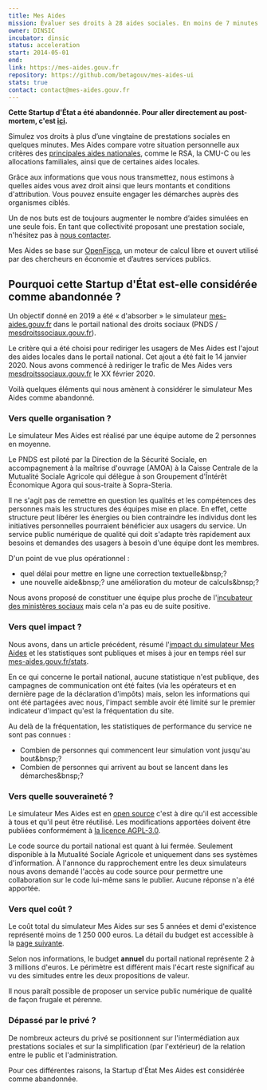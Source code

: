 ```yaml
---
title: Mes Aides
mission: Évaluer ses droits à 28 aides sociales. En moins de 7 minutes.
owner: DINSIC
incubator: dinsic
status: acceleration
start: 2014-05-01
end:
link: https://mes-aides.gouv.fr
repository: https://github.com/betagouv/mes-aides-ui
stats: true
contact: contact@mes-aides.gouv.fr
---
```


**Cette Startup d'État a été abandonnée. Pour aller directement au post-mortem, c'est [ici](#pourquoi-cette-startup-détat-est-elle-considérée-comme-abandonnée).**

Simulez vos droits à plus d’une vingtaine de prestations sociales en quelques minutes. Mes Aides compare votre situation personnelle aux critères des [principales aides nationales](https://github.com/betagouv/mes-aides-ui/wiki#les-aides-calculées), comme le RSA, la CMU-C ou les allocations familiales, ainsi que de certaines aides locales.

Grâce aux informations que vous nous transmettez, nous estimons à quelles aides vous avez droit ainsi que leurs montants et conditions d'attribution. Vous pouvez ensuite engager les démarches auprès des organismes ciblés.

Un de nos buts est de toujours augmenter le nombre d’aides simulées en une seule fois. En tant que collectivité proposant une prestation sociale, n'hésitez pas à [nous contacter](mailto:contribuer@mes-aides.gouv.fr?Ajouter+une+aide+via+beta.gouv.fr).

Mes Aides se base sur [OpenFisca](https://fr.openfisca.org/), un moteur de calcul libre et ouvert utilisé par des chercheurs en économie et d’autres services publics.


## Pourquoi cette Startup d'État est-elle considérée comme abandonnée&nbsp;?

Un objectif donné en 2019 a été « d'absorber » le simulateur [mes-aides.gouv.fr](https://mes-aides.gouv.fr/) dans le portail national des droits sociaux (PNDS / [mesdroitssociaux.gouv.fr](https://www.mesdroitssociaux.gouv.fr/)). 

Le critère qui a été choisi pour rediriger les usagers de Mes Aides est l'ajout des aides locales dans le portail national. Cet ajout a été fait le 14 janvier 2020. Nous avons commencé à rediriger le trafic de Mes Aides vers [mesdroitssociaux.gouv.fr](https://www.mesdroitssociaux.gouv.fr/) le XX février 2020.


Voilà quelques éléments qui nous amènent à considérer le simulateur Mes Aides comme abandonné.


### Vers quelle organisation ?

Le simulateur Mes Aides est réalisé par une équipe autome de 2 personnes en moyenne.

Le PNDS est piloté par la Direction de la Sécurité Sociale, en accompagnement à la maîtrise d'ouvrage (AMOA) à la Caisse Centrale de la Mutualité Sociale Agricole qui délègue à son Groupement d'Întérêt Économique Agora qui sous-traite à Sopra-Steria.

Il ne s'agit pas de remettre en question les qualités et les compétences des personnes mais les structures des équipes mise en place. En effet, cette structure peut libérer les énergies ou bien contraindre les individus dont les initiatives personnelles pourraient bénéficier aux usagers du service. Un service public numérique de qualité qui doit s'adapte très rapidement aux besoins et demandes des usagers à besoin d'une équipe dont les membres.

D'un point de vue plus opérationnel&nbsp;:
- quel délai pour mettre en ligne une correction textuelle&bnsp;?
- une nouvelle aide&bnsp;? une amélioration du moteur de calculs&bnsp;?

Nous avons proposé de constituer une équipe plus proche de l'[incubateur des ministères sociaux](https://incubateur.social.gouv.fr/) mais cela n'a pas eu de suite positive.


### Vers quel impact&nbsp;?

Nous avons, dans un article précédent, résumé l'[impact du simulateur Mes Aides](https://blog.beta.gouv.fr/general/2019/11/18/mes-aides-metriques/) et les statistiques sont publiques et mises à jour en temps réel sur [mes-aides.gouv.fr/stats](https://mes-aides.gouv.fr/stats).

En ce qui concerne le portail national, aucune statistique n'est publique, des campagnes de communication ont été faites (via les opérateurs et en dernière page de la déclaration d'impôts) mais, selon les informations qui ont été partagées avec nous, l'impact semble avoir été limité sur le premier indicateur d'impact qu'est la fréquentation du site.

Au delà de la fréquentation, les statistiques de performance du service ne sont pas connues :
- Combien de personnes qui commencent leur simulation vont jusqu'au bout&bnsp;?
- Combien de personnes qui arrivent au bout se lancent dans les démarches&bnsp;?


### Vers quelle souveraineté&nbsp;?

Le simulateur Mes Aides est en [open source](https://github.com/betagouv/mes-aides-ui/) c'est à dire qu'il est accessible à tous et qu'il peut être réutilisé. Les modifications apportées doivent être publiées conformément à [la licence AGPL-3.0](https://choosealicense.com/licenses/agpl-3.0/).

Le code source du portail national est quant à lui fermée. Seulement disponible à la Mutualité Sociale Agricole et uniquement dans ses systèmes d'information. À l'annonce du rapprochement entre les deux simulateurs nous avons demandé l'accès au code source pour permettre une collaboration sur le code lui-même sans le publier. Aucune réponse n'a été apportée.


### Vers quel coût&nbsp;?

Le coût total du simulateur Mes Aides sur ses 5 années et demi d'existence représenté moins de 1 250 000 euros. La détail du budget est accessible à la [page suivante](https://docs.google.com/spreadsheets/d/1QlbBGNerYT1GuVnXRp8vJoQnz-U6e0qqQ636oHNN70g/edit#gid=8773656).

Selon nos informations, le budget **annuel** du portail national représente 2 à 3 millions d'euros. Le périmètre est différent mais l'écart reste significaf au vu des simitudes entre les deux propositions de valeur.

Il nous paraît possible de proposer un service public numérique de qualité de façon frugale et pérenne.


### Dépassé par le privé&nbsp;?

De nombreux acteurs du privé se positionnent sur l'intermédiation aux prestations sociales et sur la simplification (par l'extérieur) de la relation entre le public et l'administration.

Pour ces différentes raisons, la Startup d'État Mes Aides est considérée comme abandonnée.

